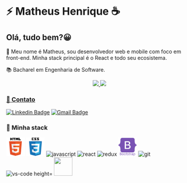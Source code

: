 <h1>⚡️ Matheus Henrique ☕️</h1>

## Olá, tudo bem?😀

👨 Meu nome é Matheus, sou desenvolvedor web e mobile com foco em front-end. Minha stack principal é o React e todo seu ecosistema.

📚 Bacharel em Engenharia de Software.

<div align="center">
  <a href="https://github.com/matheusmhq">
  <img height="160em" src="https://github-readme-stats.vercel.app/api?username=matheusmhq&show_icons=true&theme=dracula&include_all_commits=true&count_private=true"/>
  <img height="160em" src="https://github-readme-stats.vercel.app/api/top-langs/?username=matheusmhq&layout=compact&langs_count=7&theme=dracula"/>
</div>

### 🚩 Contato

[![Linkedin Badge](https://img.shields.io/badge/-LinkedIn-blue?style=flat-square&logo=Linkedin&logoColor=white&link=https://www.linkedin.com/in/matheus-henrique-7605b9167/)](https://www.linkedin.com/in/matheus-henrique-7605b9167/)
[![Gmail Badge](https://img.shields.io/badge/-Gmail-D14836?&style=flat-square&logo=Gmail&logoColor=white&link=mailto:mhqsoftware@gmail.com)](mailto:mhqsoftware@gmail.com)

### 🚀 Minha stack

<div class="row">
  <img src="https://raw.githubusercontent.com/devicons/devicon/ac557d6ff33ff370a5db99f97aeab35ea5c67fbd/icons/html5/html5-original-wordmark.svg" alt="html5" width="50" height="50"/>
  <img src="https://raw.githubusercontent.com/devicons/devicon/ac557d6ff33ff370a5db99f97aeab35ea5c67fbd/icons/css3/css3-original-wordmark.svg" alt="css3" width="50" height="50"/>
  <img src="https://img.icons8.com/color/48/000000/javascript.png" alt="javascript" width="50" height="50"/> 
  <img src="https://cdn.auth0.com/blog/react-js/react.png" alt="react" width='50' height='50'/>
  <img src="https://d33wubrfki0l68.cloudfront.net/97f337956b87f4589dbf68591f22f5f3dacf2736/55f2a/img/redux_white.svg" alt="redux" width='50' height='50'/>
  <img src="https://raw.githubusercontent.com/devicons/devicon/ac557d6ff33ff370a5db99f97aeab35ea5c67fbd/icons/bootstrap/bootstrap-plain-wordmark.svg" alt="bootstrap" width="50" height="50"/>
  <img src="https://img.icons8.com/color/48/000000/git.png" alt="git" width="50" height="50"/>
  <img src="https://cdn.svgporn.com/logos/visual-studio-code.svg" alt="vs-code height="50" width='50'>
  <img src="https://img.icons8.com/color/48/000000/adobe-xd.png" width='50' height='50'/>
</div>

